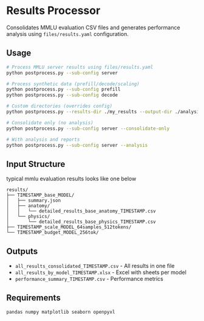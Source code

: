 # Results Processor

Consolidates MMLU evaluation CSV files and generates performance analysis using `files/results.yaml` configuration.

## Usage

```bash
# Process MMLU server results using files/results.yaml
python postprocess.py --sub-config server

# Process synthetic data (prefill/decode/scaling)
python postprocess.py --sub-config prefill
python postprocess.py --sub-config decode

# Custom directories (overrides config)
python postprocess.py --results-dir ./my_results --output-dir ./analysis

# Consolidate only (no analysis)
python postprocess.py --sub-config server --consolidate-only

# With analysis and reports
python postprocess.py --sub-config server --analysis
```

## Input Structure

typical mmlu evaluation results looks like one below

```
results/
├── TIMESTAMP_base_MODEL/
│   ├── summary.json
│   ├── anatomy/
│   │   └── detailed_results_base_anatomy_TIMESTAMP.csv
│   └── physics/
│       └── detailed_results_base_physics_TIMESTAMP.csv
├── TIMESTAMP_scale_MODEL_64samples_512tokens/
└── TIMESTAMP_budget_MODEL_256tok/
```

## Outputs

- `all_results_consolidated_TIMESTAMP.csv` - All results in one file
- `all_results_by_model_TIMESTAMP.xlsx` - Excel with sheets per model
- `performance_summary_TIMESTAMP.csv` - Performance metrics

## Requirements

```bash
pandas numpy matplotlib seaborn openpyxl
```
